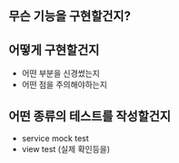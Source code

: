 ## 무슨 기능을 구현할건지?

## 어떻게 구현할건지

- 어떤 부분을 신경썼는지
- 어떤 점을 주의해야하는지

## 어떤 종류의 테스트를 작성할건지

- service mock test
- view test (실제 확인등을)
